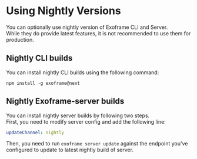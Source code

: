 # Using Nightly Versions

You can optionally use nightly version of Exoframe CLI and Server.  
While they do provide latest features, it is not recommended to use them for production.

## Nightly CLI builds

You can install nightly CLI builds using the following command:

```
npm install -g exoframe@next
```

## Nightly Exoframe-server builds

You can install nightly server builds by following two steps.  
First, you need to modify server config and add the following line:

```yaml
updateChannel: nightly
```

Then, you need to run `exoframe server update` against the endpoint you've configured to update to latest nightly build of server.

